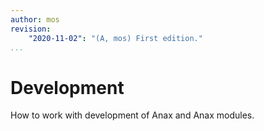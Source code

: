 ```yaml
---
author: mos
revision:
    "2020-11-02": "(A, mos) First edition."
...
```

Development
==================================

How to work with development of Anax and Anax modules.
